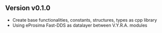 Version v0.1.0
--------------

* Create base functionalities, constants, structures, types as cpp library
* Using eProsima Fast-DDS as datalayer between V.Y.R.A. modules

